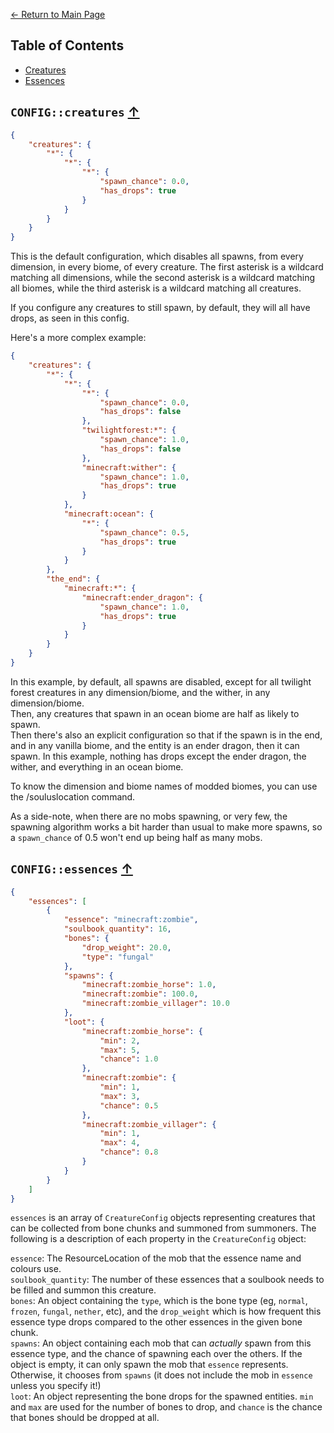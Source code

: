 [<- Return to Main Page](../README.md)

## Table of Contents
- [Creatures](#config-creatures-)
- [Essences](#config-essences-)

## `CONFIG::creatures` [↑](#table-of-contents)

```json
{
	"creatures": {
		"*": {
			"*": {
				"*": {
					"spawn_chance": 0.0,
					"has_drops": true
				}
			}
		}
	}
}
```
This is the default configuration, which disables all spawns, from every dimension, in every biome, of every creature. The first asterisk is a wildcard matching all dimensions, while the second asterisk is a wildcard matching all biomes, while the third asterisk is a wildcard matching all creatures.

If you configure any creatures to still spawn, by default, they will all have drops, as seen in this config.

Here's a more complex example:
```json
{
	"creatures": {
		"*": {
			"*": {
				"*": {
					"spawn_chance": 0.0,
					"has_drops": false
				},
				"twilightforest:*": {
					"spawn_chance": 1.0,
					"has_drops": false
				},
				"minecraft:wither": {
					"spawn_chance": 1.0,
					"has_drops": true
				}
			},
			"minecraft:ocean": {
				"*": {
					"spawn_chance": 0.5,
					"has_drops": true
				}
			}
		},
		"the_end": {
			"minecraft:*": {
				"minecraft:ender_dragon": {
					"spawn_chance": 1.0,
					"has_drops": true
				}
			}
		}
	}
}
```
In this example, by default, all spawns are disabled, except for all twilight forest creatures in any dimension/biome, and the wither, in any dimension/biome.  
Then, any creatures that spawn in an ocean biome are half as likely to spawn.  
Then there's also an explicit configuration so that if the spawn is in the end, and in any vanilla biome, and the entity is an ender dragon, then it can spawn.
In this example, nothing has drops except the ender dragon, the wither, and everything in an ocean biome.

To know the dimension and biome names of modded biomes, you can use the /souluslocation command.

  
As a side-note, when there are no mobs spawning, or very few, the spawning algorithm works a bit harder than usual to make more spawns, so a `spawn_chance` of 0.5 won't end up being half as many mobs. 

## `CONFIG::essences` [↑](#table-of-contents)

```json
{
	"essences": [
		{
			"essence": "minecraft:zombie",
			"soulbook_quantity": 16,
			"bones": {
				"drop_weight": 20.0,
				"type": "fungal"
			},
			"spawns": {
				"minecraft:zombie_horse": 1.0,
				"minecraft:zombie": 100.0,
				"minecraft:zombie_villager": 10.0
			},
			"loot": {
				"minecraft:zombie_horse": {
					"min": 2,
					"max": 5,
					"chance": 1.0
				},
				"minecraft:zombie": {
					"min": 1,
					"max": 3,
					"chance": 0.5
				},
				"minecraft:zombie_villager": {
					"min": 1,
					"max": 4,
					"chance": 0.8
				}
			}
		}
	]
}
```

`essences` is an array of `CreatureConfig` objects representing creatures that can be collected from bone chunks and summoned from summoners. The following is a description of each property in the `CreatureConfig` object:

`essence`: The ResourceLocation of the mob that the essence name and colours use.  
`soulbook_quantity`: The number of these essences that a soulbook needs to be filled and summon this creature.  
`bones`: An object containing the `type`, which is the bone type (eg, `normal`, `frozen`, `fungal`, `nether`, etc), and the `drop_weight` which is how frequent this essence type drops compared to the other essences in the given bone chunk.  
`spawns`: An object containing each mob that can *actually* spawn from this essence type, and the chance of spawning each over the others. If the object is empty, it can only spawn the mob that `essence` represents. Otherwise, it chooses from `spawns` (it does not include the mob in `essence` unless you specify it!)  
`loot`: An object representing the bone drops for the spawned entities. `min` and `max` are used for the number of bones to drop, and `chance` is the chance that bones should be dropped at all.